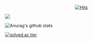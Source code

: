 <div align=center>
	
[![Hits](https://hits.seeyoufarm.com/api/count/incr/badge.svg?url=https%3A%2F%2Fgithub.com%2FHott-J)](https://hits.seeyoufarm.com)
	
</div>

<img src="https://img.shields.io/badge/Amazon AWS-232F3E?style=flat-square&logo=Amazon%20AWS&logoColor=white"/></a>

![Anurag's github stats](https://github-readme-stats.vercel.app/api?username=Hott-J&show_icons=true&theme=radical)

[![solved.ac tier](http://mazassumnida.wtf/api/generate_badge?boj=chung1306)](https://solved.ac/chung1306)

